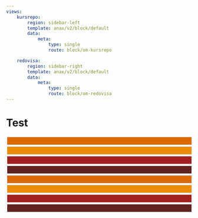 ```yaml
---
views:
    kursrepo:
        region: sidebar-left
        template: anax/v2/block/default
        data:
            meta:
                type: single
                route: block/om-kursrepo

    redovisa:
        region: sidebar-right
        template: anax/v2/block/default
        data:
            meta:
                type: single
                route: block/om-redovisa
---
```


Test
=========================
<div style="overflow: auto;">
    <div style=" background-color: #dc6900; width: 500px; height: 20px; float: left; margin: 2px; border: 1px solid #ccc;"></div>
    <div style=" background-color: #eb8c00; width: 500px; height: 20px; float: left; margin: 2px; border: 1px solid #ccc;"></div>
    <div style=" background-color: #a32020; width: 500px; height: 20px; float: left; margin: 2px; border: 1px solid #ccc;"></div>
    <div style=" background-color: #602320; width: 500px; height: 20px; float: left; margin: 2px; border: 1px solid #ccc;"></div>
    <div style=" background-color: #dc6900; width: 500px; height: 20px; float: left; margin: 2px; border: 1px solid #ccc;"></div>
    <div style=" background-color: #eb8c00; width: 500px; height: 20px; float: left; margin: 2px; border: 1px solid #ccc;"></div>
    <div style=" background-color: #a32020; width: 500px; height: 20px; float: left; margin: 2px; border: 1px solid #ccc;"></div>
    <div style=" background-color: #602320; width: 500px; height: 20px; float: left; margin: 2px; border: 1px solid #ccc;"></div>
</div>
